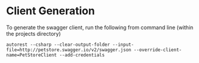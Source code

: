﻿# Client Generation
To generate the swagger client, run the following from command line (within the projects directory)

```
autorest --csharp --clear-output-folder --input-file=http://petstore.swagger.io/v2/swagger.json --override-client-name=PetStoreClient --add-credentials
```
